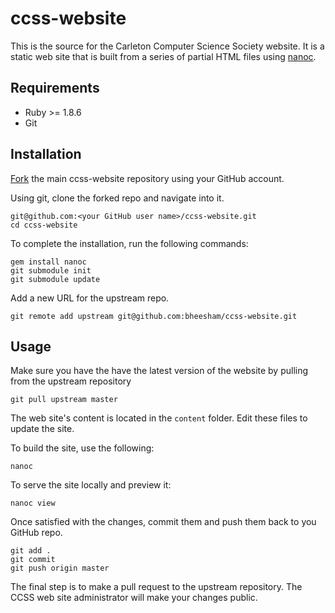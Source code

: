 ccss-website
============
This is the source for the Carleton Computer Science Society website. It is a
static web site that is built from a series of partial HTML files using
[nanoc](http://nanoc.ws/).

## Requirements
  * Ruby >= 1.8.6
  * Git

## Installation

[Fork](https://help.github.com/articles/fork-a-repo) the main ccss-website
repository using your GitHub account.

Using git, clone the forked repo and navigate into it.
```
git@github.com:<your GitHub user name>/ccss-website.git
cd ccss-website
```

To complete the installation, run the following commands:
```
gem install nanoc
git submodule init
git submodule update
```

Add a new URL for the upstream repo.
```
git remote add upstream git@github.com:bheesham/ccss-website.git 
```

## Usage

Make sure you have the have the latest version of the website by pulling from
the upstream repository

```
git pull upstream master
```

The web site's content is located in the `content` folder. Edit these files to
update the site.

To build the site, use the following:
```
nanoc
```

To serve the site locally and preview it:
```
nanoc view
```

Once satisfied with the changes, commit them and push them back to you GitHub
repo.

```
git add .
git commit
git push origin master
```

The final step is to make a pull request to the upstream repository. The CCSS
web site administrator will make your changes public.

